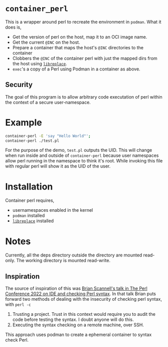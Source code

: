 `container_perl`
====

This is a wrapper around perl to recreate the environment in `podman`. What it
does is,

* Get the version of perl on the host, map it to an OCI image name.
* Get the current `@INC` on the host.
* Prepare a container that maps the host's `@INC` directories to the container
* Clobbers the `@INC` of the container perl with just the mapped dirs from the
	host using [`libreplace`](https://metacpan.org/pod/libreplace).
* `exec`'s a copy of a Perl using Podman in a container as above.

Security
---

The goal of this program is to allow arbitrary code executation of perl within
the context of a secure user-namespace.

Example
====

```sh
container-perl -E 'say "Hello World"';
container-perl ./test.pl
```

For the purpose of the demo, `test.pl` outputs the UID. This will change when
run inside and outside of `container-perl` because user namespaces allow 
perl running in the namespace to think it's root. While invoking this file with
regular perl will show it as the UID of the user.

Installation
====

Container perl requires,

* usernamespaces enabled in the kernel
* `podman` installed
* [`libreplace`](https://github.com/EvanCarroll/perl5-libreplace) installed

Notes
====

Currently, all the deps directory outside the directory are mounted read-only.
The working directory is mounted read-write.

Inspiration
----

The source of inspiration of this was [Brian Scannell's talk in The Perl
Conference 2022 on IDE and checking Perl
syntax](https://tprc2022.sched.com/event/11nfS/the-perl-navigator-code-intelligence-for-any-editor).
In that talk Brian puts forward two methods of dealing with the insecurity of
checking perl syntax, with `perl -c`

1. Trusting a project. Trust in this context would require you to audit the
	 code before testing the syntax. I doubt anyone will do this.
2. Executing the syntax checking on a remote machine, over SSH.

This approach uses podman to create a ephemeral container to syntax check Perl.
